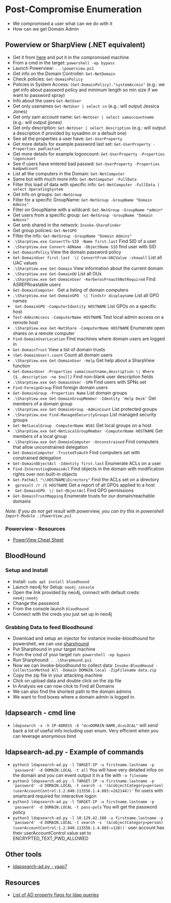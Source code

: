 # Post-Compromise Enumeration

- We compromised a user what can we do with it
- How can we get Domain Admin

## Powerview or SharpView (.NET equivalent)

- Get it from [here](https://raw.githubusercontent.com/PowerShellEmpire/PowerTools/master/PowerView/powerview.ps1) and put it in the compromised machine
- From a cmd in the target: `powershell -ep bypass` 
- Launch Powerview: `. .\powerview.ps1`
- Get info on the Domain Controller: `Get-NetDomain`
- Check policies: `Get-DomainPolicy`
- Policies in System Access: `(Get-DomainPolicy)."systemAccess"` (e.g.: we get info about password policy and minimum length so min size if we want to password spray)
- Info about the users `Get-NetUser`
- Get only usenames `Get-NetUser | select cn` (e.g.: will output Jessica Jones)
- Get only sam account name: `Get-NetUser | select samaccountname` (e.g.: will output jjones)
- Get only description: `Get-NetUser | select description` (e.g.: will output a description if provided by sysadmn or a default one)
- See all the properties a user have: `Get-UserProperty`
- Get more details for example password last set: `Get-UserProperty -Properties pwdlastset`
- Get more details for example logoncount: `Get-UserProperty -Properties logoncount`
- See if users have entered bad passwd: `Get-UserProperty -Properties badpwdcount`
- List all the computers in the Domain: `Get-NetComputer`
- Same but with much more info: `Get-NetComputer -FullData`
- Filter this load of data with specific info: `Get-NetComputer -FullData | select OperatingSystem`
- Get info on groups: `Get-NetGroup`
- Filter for a specific GroupName: `Get-NetGroup -GroupName "Domain Admins" `
- Filter on GroupName with a wildcard: `Get-NetGroup -GroupName *admin* `
- Get users from a specific group: `Get-NetGroup -GroupName "Domain Admins" `
- Get smb shared in the network: `Invoke-ShareFinder`
- Get group policies: `Get-NetGPO`
- Filter the info: `Get-NetGroup -GroupName "Domain Admins" `
- `.\SharpView.exe ConvertTo-SID -Name first.last` Find SID of a user
- `.\SharpView.exe Convert-ADName -ObjectName SID` find user with SID
- `Get-DomainPolicy` View the domain password policy
- `Get-DomainUser first.last  \| ConvertFrom-UACValue -showall` List all UAC values
- `.\SharpView.exe Get-Domain` View information about the current domain
- `.\SharpView.exe Get-DomainOU` List all OUs
- `.\SharpView.exe Get-DomainUser -KerberosPreauthNotRequired` Find ASREPRoastable users
- `Get-DomainComputer ` Get a listing of domain computers
- `.\SharpView.exe Get-DomainGPO  \| findstr displayname` List all GPO names
- ` Get-DomainGPO -ComputerIdentity HOSTNAME` List GPOs on a specific host
- `Test-AdminAccess -ComputerName HOSTNAME` Test local admin access on a remote host 
- `.\SharpView.exe Get-NetShare -ComputerName HOSTNAME` Enumerate open shares on a remote computer 
- `Find-DomainUserLocation` Find machines where domain users are logged in 
- `Get-DomainTrust` View a list of domain trusts 
- `(Get-DomainUser).count` Count all domain users 
- `.\SharpView.exe Get-DomainUser -Help` Get help about a SharpView function 
- `Get-DomainUser -Properties samaccountname,description \| Where {$_.description -ne $null}` Find non-blank user description fields
- `.\SharpView.exe Get-DomainUser -SPN` Find users with SPNs set
- `Find-ForeignGroup` Find foreign domain users
- `Get-DomainGroup -Properties Name` List domain groups
- `.\SharpView.exe Get-DomainGroupMember -Identity 'Help Desk'` Get members of a domain group
- `.\SharpView.exe Get-DomainGroup -AdminCount` List protected groups
- `.\SharpView.exe Find-ManagedSecurityGroups` List managed security groups
- `Get-NetLocalGroup -ComputerName WS01` Get local groups on a host
- `.\SharpView.exe Get-NetLocalGroupMember -ComputerName HOSTNAME` Get members of a local group
- `.\SharpView.exe Get-DomainComputer -Unconstrained` Find computers that allow unconstrained delegation
- `Get-DomainComputer -TrustedToAuth` Find computers set with constrained delegation
- `Get-DomainObjectAcl -Identity first.last` Enumerate ACLs on a user
- `Find-InterestingDomainAcl` Find objects in the domain with modification rights over non built-in objects
- `Get-PathAcl "\\HOSTNAME\Directory"` Find the ACLs set on a directory 
- ` gpresult /r /S HOSTNAME` Get a report of all GPOs applied to a host
- ` Get-DomainGPO  \| Get-ObjectAcl` Find GPO permissions
- `Get-DomainTrustMapping` Enumerate trusts for our domain/reachable domains

*Note: If you do not get result with powerview, you can try this in powershell `Import-Module .\PowerView.ps1`*


### Powerview - Resources

- [PowerView Cheat Sheet](https://gist.github.com/HarmJ0y/184f9822b195c52dd50c379ed3117993)

## BloodHound

### Setup and Install

- Install: `sudo apt install bloodhound`
- Launch neo4j for Setup: `neo4j console`
- Open the link provided by neo4j, connect with default creds: `neo4j:neo4j` 
- Change the password
- From the console launch `bloodhound`
- Connect with the creds you just set up in neo4j

### Grabbing Data to feed Bloodhound

- Download and setup an injector for instance invoke-bloodhound for powershell, we can use [sharphound](https://github.com/BloodHoundAD/BloodHound/blob/master/Collectors/SharpHound.ps1)
- Put Sharphound in your target machine
- From the cmd of your target run: `powershell -ep bypass`
- Run Sharphound: `. .\SharpHound.ps1`
- Now we can invoke-bloodhound to collect data: `Invoke-BloodHound -CollectionMethod All -Domain DOMAIN.local -ZipFilename data.zip`
- Copy the zip file in your attacking machine
- Click on upload data and double click on the zip file
- In Analysis we can now click to Find all Domains
- We can also find the shortest path to the domain admins
- We want to find boxes where a domain admin is logged in.

## ldapsearch - cmd line

- `ldapsearch -x -h IP-ADRESS -b "dc=DOMAIN-NAME,dc=LOCAL"` will send back a lot of useful info including user enum. Very efficient when you can leverage anonymous bind

## ldapsearch-ad.py - Example of commands

- `python3 ldapsearch-ad.py -l TARGET-IP -u firstname.lastname -p 'password' -d DOMAIN.LOCAL -t all` You will have very detailed infos on the domain and you can event output it in a file with `-o filename`
- `python3 ldapsearch-ad.py -l TARGET-IP -u firstname.lastname -p 'password' -d DOMAIN.LOCAL -t search -s '(&(objectCategory=person)(userAccountControl:1.2.840.113556.1.4.803:=262144))'` fin users with smartcard required for interactive logon 
- `python3 ldapsearch-ad.py -l TARGET-IP -u firstname.lastname -p 'password' -d DOMAIN.LOCAL -t pass-pols` You will get the password policy
- `python3 ldapsearch-ad.py -l 10.129.42.188 -u firstname.lastname -p 'password' -d DOMAIN.LOCAL -t search -s '(&(objectCategory=person)(userAccountControl:1.2.840.113556.1.4.803:=128))'` user account has their userAccountControl value set to ENCRYPTED_TEXT_PWD_ALLOWED

## Other tools

- [ldapsearch-ad.py - yaap7](https://github.com/yaap7/ldapsearch-ad)

## Resources

- [List of AD property flags for ldap queries](https://docs.microsoft.com/en-us/troubleshoot/windows-server/identity/useraccountcontrol-manipulate-account-properties#list-of-property-flags)
